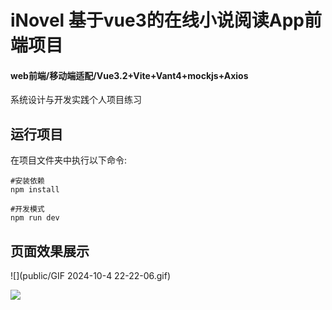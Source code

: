 # iNovel 基于vue3的在线小说阅读App前端项目

#### web前端/移动端适配/Vue3.2+Vite+Vant4+mockjs+Axios

系统设计与开发实践个人项目练习

## 运行项目

在项目文件夹中执行以下命令:

```
#安装依赖
npm install

#开发模式
npm run dev
```



## 页面效果展示

![](public/GIF 2024-10-4 22-22-06.gif)

![](https://github.com/MIUTEpxx/iNovel_vue3/blob/main/public/GIF%202024-10-4%2022-22-06.gif)

